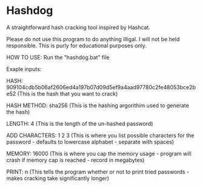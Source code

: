 # Hashdog
A straightforward hash cracking tool inspired by Hashcat.

Please do not use this program to do anything illigal. I will not be held responsible. This is purly for educational purposes only.


 HOW TO USE: Run the "hashdog.bat" file
 
 
 Exaple inputs:
 
 
 HASH: 909104cdb5b06af2606ed4a197b07d09d5ef9a4aad97780c2fe48053bce2be52 (This is the hash that you want to crack)
 
 HASH METHOD: sha256 (This is the hashing argorithim used to generate the hash)
 
 LENGTH: 4 (This is the length of the un-hashed password)
 
 ADD CHARACTERS: 1 2 3 (This is where you list possible characters for the password - defaults to lowercase alphabet - separate with spaces)
 
 MEMORY: 16000 (This is where you cap the memory usage - program will crash if memory cap is reached - record in megabytes)
 
 PRINT: n (This tells the program whether or not to print tried passwords - makes cracking take significantly longer)
